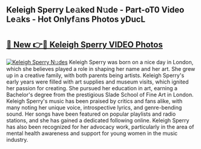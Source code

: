## Keleigh Sperry Le𝚊ked N𝚞de - Part-oT0 Video Le𝚊ks - Hot Onlyf𝚊ns Photos yDucL

# <h2><a href="http://ab27665.deff.icu/?id=Keleigh+Sperry">🔗 New 👉🔴 Keleigh Sperry VIDEO Photos</a></h2>

[![Keleigh Sperry N𝚞des](https://i.imgur.com/rIISA9y.gif)](http://ab27665.deff.icu/?id=Keleigh+Sperry)
Keleigh Sperry was born on a nice day in London, which she believes played a role in shaping her name and her art. She grew up in a creative family, with both parents being artists. Keleigh Sperry's early years were filled with art supplies and museum visits, which ignited her passion for creating. She pursued her education in art, earning a Bachelor's degree from the prestigious Slade School of Fine Art in London. Keleigh Sperry's music has been praised by critics and fans alike, with many noting her unique voice, introspective lyrics, and genre-bending sound. Her songs have been featured on popular playlists and radio stations, and she has gained a dedicated following online. Keleigh Sperry has also been recognized for her advocacy work, particularly in the area of mental health awareness and support for young women in the music industry.
